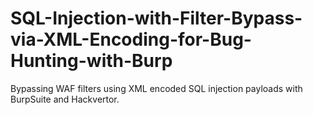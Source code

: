 # SQL-Injection-with-Filter-Bypass-via-XML-Encoding-for-Bug-Hunting-with-Burp
Bypassing WAF filters using XML encoded SQL injection payloads with BurpSuite and Hackvertor.
